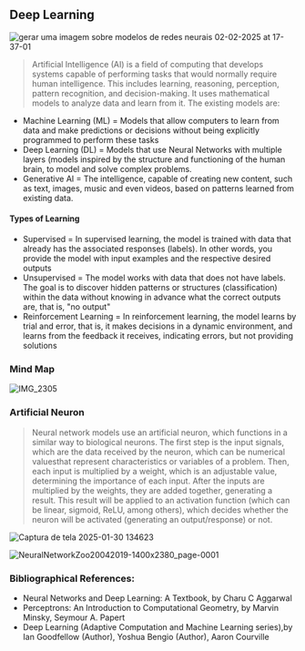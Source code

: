 ## Deep Learning
  
![gerar uma imagem sobre modelos de redes neurais 02-02-2025 at 17-37-01](https://github.com/user-attachments/assets/24089c76-d7f3-4159-a70c-6548fdb97802)

> Artificial Intelligence (AI) is a field of computing that develops systems capable of performing tasks that would normally require human intelligence. This includes learning, reasoning, perception, pattern recognition, and decision-making. It uses mathematical models to analyze data and learn from it. The existing models are:

* Machine Learning (ML) = Models that allow computers to learn from data and make predictions or decisions without being explicitly programmed to perform these tasks
* Deep Learning (DL) = Models that use Neural Networks with multiple layers (models inspired by the structure and functioning of the human brain, to model and solve complex problems.
* Generative AI = The intelligence, capable of creating new content, such as text, images, music and even videos, based on patterns learned from existing data.

#### Types of Learning
- Supervised = In supervised learning, the model is trained with data that already has the associated responses (labels). In other words, you provide the model with input examples and the respective desired outputs
- Unsupervised = The model works with data that does not have labels. The goal is to discover hidden patterns or structures (classification) within the data without knowing in advance what the correct outputs are, that is, "no output"
- Reinforcement Learning = In reinforcement learning, the model learns by trial and error, that is, it makes decisions in a dynamic environment, and learns from the feedback it receives, indicating errors, but not providing solutions

### Mind Map

![IMG_2305](https://github.com/user-attachments/assets/ef35ccc3-ab53-4cb2-a093-fc68e130da5c)

### Artificial Neuron

> Neural network models use an artificial neuron, which functions in a similar way to biological neurons. The first step is the input signals, which are the data received by the neuron, which can be numerical values ​​that represent characteristics or variables of a problem. Then, each input is multiplied by a weight, which is an adjustable value, determining the importance of each input. After the inputs are multiplied by the weights, they are added together, generating a result. This result will be applied to an activation function (which can be linear, sigmoid, ReLU, among others), which decides whether the neuron will be activated (generating an output/response) or not.

![Captura de tela 2025-01-30 134623](https://github.com/user-attachments/assets/179d2cfa-34f0-4082-8705-0b748279ae77)

![NeuralNetworkZoo20042019-1400x2380_page-0001](https://github.com/user-attachments/assets/237460b3-6b49-49fd-95d1-59813e91c74f)

### Bibliographical References:
- Neural Networks and Deep Learning: A Textbook, by Charu C Aggarwal
- Perceptrons: An Introduction to Computational Geometry, by Marvin Minsky, Seymour A. Papert
- Deep Learning (Adaptive Computation and Machine Learning series),by Ian Goodfellow (Author), Yoshua Bengio (Author), Aaron Courville


